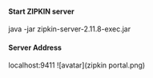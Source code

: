 #### Start ZIPKIN server

java -jar zipkin-server-2.11.8-exec.jar

#### Server Address
localhost:9411
![avatar](zipkin portal.png)




